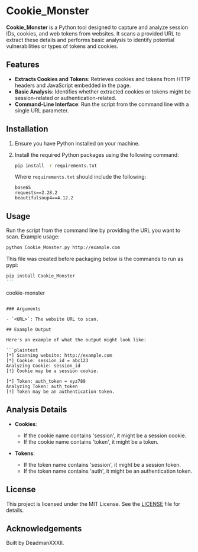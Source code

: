 
# Cookie_Monster

**Cookie_Monster** is a Python tool designed to capture and analyze session IDs, cookies, and web tokens from websites. It scans a provided URL to extract these details and performs basic analysis to identify potential vulnerabilities or types of tokens and cookies.

## Features

- **Extracts Cookies and Tokens**: Retrieves cookies and tokens from HTTP headers and JavaScript embedded in the page.
- **Basic Analysis**: Identifies whether extracted cookies or tokens might be session-related or authentication-related.
- **Command-Line Interface**: Run the script from the command line with a single URL parameter.

## Installation

1. Ensure you have Python installed on your machine.
2. Install the required Python packages using the following command:

   ```bash
   pip install -r requirements.txt
   ```

   Where `requirements.txt` should include the following:

   ```
   base65
   requests==2.28.2
   beautifulsoup4==4.12.2
   ```

## Usage

Run the script from the command line by providing the URL you want to scan. Example usage:

```bash
python Cookie_Monster.py http://example.com
```
This file was created before packaging below is the commands to run as pypi:

```python
pip install Cookie_Monster
'''

```
cookie-monster <URL>
```

### Arguments

- `<URL>`: The website URL to scan.

## Example Output

Here's an example of what the output might look like:

```plaintext
[*] Scanning website: http://example.com
[*] Cookie: session_id = abc123
Analyzing Cookie: session_id
[!] Cookie may be a session cookie.

[*] Token: auth_token = xyz789
Analyzing Token: auth_token
[!] Token may be an authentication token.
```

## Analysis Details

- **Cookies**:
  - If the cookie name contains 'session', it might be a session cookie.
  - If the cookie name contains 'token', it might be a token.

- **Tokens**:
  - If the token name contains 'session', it might be a session token.
  - If the token name contains 'auth', it might be an authentication token.

## License

This project is licensed under the MIT License. See the [LICENSE](LICENSE) file for details.

## Acknowledgements

Built by DeadmanXXXII.

